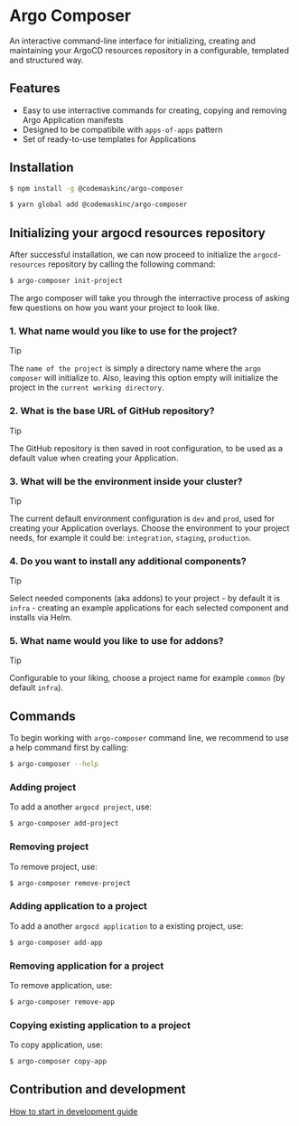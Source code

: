 # Argo Composer

An interactive command-line interface for initializing, creating and maintaining your ArgoCD resources repository in a configurable, templated and structured way.

## Features
- Easy to use interractive commands for creating, copying and removing Argo Application manifests
- Designed to be compatibile with `apps-of-apps` pattern
- Set of ready-to-use templates for Applications

## Installation

```bash
$ npm install -g @codemaskinc/argo-composer
```

```bash
$ yarn global add @codemaskinc/argo-composer
```

## Initializing your argocd resources repository

After successful installation, we can now proceed to initialize the `argocd-resources` repository by calling the following command:

```bash
$ argo-composer init-project
```

The argo composer will take you through the interractive process of asking few questions on how you want your project to look like.

### 1. What name would you like to use for the project?
> [!TIP]
> The `name of the project` is simply a directory name where the `argo composer` will initialize to.
> Also, leaving this option empty will initialize the project in the `current working directory`.

### 2. What is the base URL of GitHub repository?
> [!TIP]
> The GitHub repository is then saved in root configuration, to be used as a default value when creating your Application.

### 3. What will be the environment inside your cluster?

> [!TIP]
> The current default environment configuration is `dev` and `prod`, used for creating your Application overlays.
> Choose the environment to your project needs, for example it could be: `integration`, `staging`, `production`.

### 4. Do you want to install any additional components?
> [!TIP]
> Select needed components (aka addons) to your project - by default it is `infra` - creating an example applications for each selected component and installs via Helm.

### 5. What name would you like to use for addons?
> [!TIP]
> Configurable to your liking, choose a project name for example `common` (by default `infra`).

[](examples/example-init-project-result.png)

## Commands

To begin working with `argo-composer` command line, we recommend to use a help command first by calling:

```bash
$ argo-composer --help
```

[](examples/example-help-command.png)

### Adding project

To add a another `argocd project`, use:

```bash
$ argo-composer add-project
```

### Removing project

To remove project, use:

```bash
$ argo-composer remove-project
```

### Adding application to a project

To add a another `argocd application` to a existing project, use:

```bash
$ argo-composer add-app
```

### Removing application for a project

To remove application, use:

```bash
$ argo-composer remove-app
```

### Copying existing application to a project

To copy application, use:

```bash
$ argo-composer copy-app
```

## Contribution and development

[How to start in development guide](https://github.com/codemaskinc/argo-composer/blob/main/development.md)
